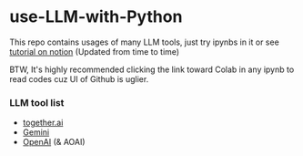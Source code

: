 # use-LLM-with-Python

This repo contains usages of many LLM tools, just try ipynbs in it or see [tutorial on notion](https://working-pikas.notion.site/72f875a4ad994edaa7b5dea5a1e4948b?v=9650821aca204009ba23f15eb2175129) (Updated from time to time)

BTW, It's highly recommended clicking the link toward Colab in any ipynb to read codes cuz UI of Github is uglier.

### LLM tool list
- [together.ai](https://www.together.ai/)
- [Gemini](https://ai.google.dev/gemini-api)
- [OpenAI](https://openai.com/index/openai-api/) (& AOAI)
